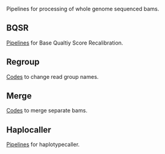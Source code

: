 Pipelines for processing of whole genome sequenced bams.

## BQSR
[Pipelines](https://github.com/shishenyxx/Sperm_control_cohort_mosaicism/tree/master/Pipelines/Preprocessing/BQSR) for Base Qualtiy Score Recalibration.


## Regroup
[Codes](https://github.com/shishenyxx/Sperm_control_cohort_mosaicism/blob/master/Pipelines/Preprocessing/Regroup.pbs) to change read group names.


## Merge
[Codes](https://github.com/shishenyxx/Sperm_control_cohort_mosaicism/blob/master/Pipelines/Preprocessing/Merge.pbs) to merge separate bams.


## Haplocaller
[Pipelines](https://github.com/shishenyxx/Sperm_control_cohort_mosaicism/tree/master/Pipelines/Preprocessing/Haplocaller) for haplotypecaller.
